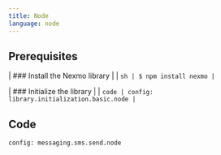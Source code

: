 ```yaml
---
title: Node
language: node
---
```


## Prerequisites

| ### Install the Nexmo library
|
| ```sh
| $ npm install nexmo
| ```

| ### Initialize the library
|
| ```code
| config: library.initialization.basic.node
| ```

## Code

```code
config: messaging.sms.send.node
```
